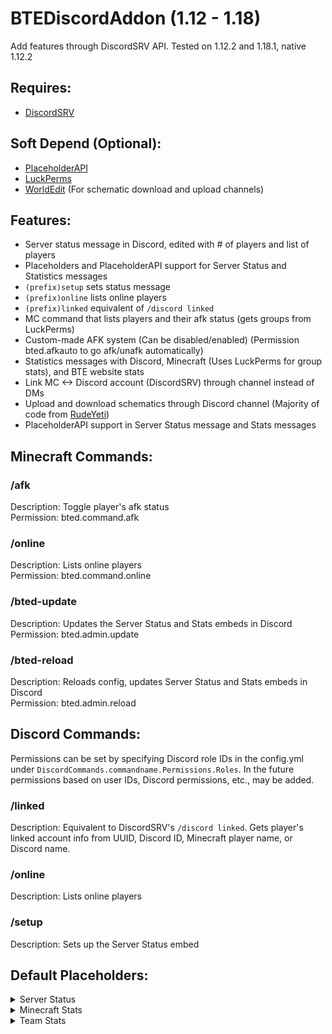 # BTEDiscordAddon (1.12 - 1.18)
Add features through DiscordSRV API. Tested on 1.12.2 and 1.18.1, native 1.12.2

## Requires:
- [DiscordSRV](https://www.spigotmc.org/resources/discordsrv.18494/)

## Soft Depend (Optional):
- [PlaceholderAPI](https://www.spigotmc.org/resources/placeholderapi.6245/)
- [LuckPerms](https://luckperms.net/)
- [WorldEdit](https://dev.bukkit.org/projects/worldedit) (For schematic download and upload channels)

## Features:
- Server status message in Discord, edited with # of players and list of players
- Placeholders and PlaceholderAPI support for Server Status and Statistics messages
- `(prefix)setup` sets status message
- `(prefix)online` lists online players
- `(prefix)linked` equivalent of `/discord linked`
- MC command that lists players and their afk status (gets groups from LuckPerms)
- Custom-made AFK system (Can be disabled/enabled) (Permission bted.afkauto to go afk/unafk automatically)
- Statistics messages with Discord, Minecraft (Uses LuckPerms for group stats), and BTE website stats
- Link MC <-> Discord account (DiscordSRV) through channel instead of DMs
- Upload and download schematics through Discord channel (Majority of code from [RudeYeti](https://github.com/RudeYeti))
- PlaceholderAPI support in Server Status message and Stats messages

## Minecraft Commands:
### /afk
Description: Toggle player's afk status  
Permission: bted.command.afk
### /online
Description: Lists online players  
Permission: bted.command.online
### /bted-update
Description: Updates the Server Status and Stats embeds in Discord  
Permission: bted.admin.update
### /bted-reload
Description: Reloads config, updates Server Status and Stats embeds in Discord  
Permission: bted.admin.reload

## Discord Commands:
Permissions can be set by specifying Discord role IDs in the config.yml under `DiscordCommands.commandname.Permissions.Roles`. In the future permissions based on user IDs, Discord permissions, etc., may be added.
### /linked
Description: Equivalent to DiscordSRV's `/discord linked`. Gets player's linked account info from UUID, Discord ID, Minecraft player name, or Discord name.
### /online
Description: Lists online players
### /setup
Description: Sets up the Server Status embed

## Default Placeholders:
<details>
    <summary>Server Status</summary>

    $player_name$
    $player_name_with_afk_status$
    $discord_mention$
    $discord_tag$
    $discord_username$
    $discord_id$
</details>
<details>
    <summary>Minecraft Stats</summary>

    $current_unix$
    $unique_players_joined$
    $linked_players$
    $memory$
    $uptime$
</details>
<details>
    <summary>Team Stats</summary>

    $current_unix$
    $guild_age_unix$
    $guild_members$
    $guild_member_max$
    $guild_categories$
    $guild_channel_voice$
    $guild_channel_text$
    $guild_channel_store$
    $guild_channels$
    $guild_roles$
    $guild_emotes$
    $guild_emote_max$
    $guild_boosts$
    $guild_boosters$

    $bte_project_locations$
    (Following requires BTE website API key: https://github.com/BuildTheEarth/build-team-api)
    $bte_team_locations$
    $bte_team_applications_pending$
    $bte_team_members$
    $bte_team_leaders$
    $bte_team_co-leaders$
    $bte_team_reviewers$
    $bte_team_builders$
    $bte_team_leader_list$ 
    $bte_team_co-leader_list$
    $bte_team_reviewer_list$
    $bte_team_builder_list$
</details>

